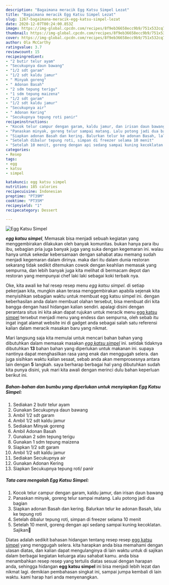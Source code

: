 ```yaml
---
description: "Bagaimana meracik Egg Katsu Simpel Lezat"
title: "Bagaimana meracik Egg Katsu Simpel Lezat"
slug: 1267-bagaimana-meracik-egg-katsu-simpel-lezat
date: 2020-12-07T00:24:00.853Z
image: https://img-global.cpcdn.com/recipes/8f9eb36658ecc9b9/751x532cq70/egg-katsu-simpel-foto-resep-utama.jpg
thumbnail: https://img-global.cpcdn.com/recipes/8f9eb36658ecc9b9/751x532cq70/egg-katsu-simpel-foto-resep-utama.jpg
cover: https://img-global.cpcdn.com/recipes/8f9eb36658ecc9b9/751x532cq70/egg-katsu-simpel-foto-resep-utama.jpg
author: Ola McCarthy
ratingvalue: 3.7
reviewcount: 15
recipeingredient:
- "2 butir telur ayam"
- "Secukupnya daun bawang"
- "1/2 sdt garam"
- "1/2 sdt kaldu jamur"
- " Minyak goreng"
- " Adonan Basah"
- "2 sdm tepung terigu"
- "1 sdm tepung maizena"
- "1/2 sdt garam"
- "1/2 sdt kaldu jamur"
- "Secukupnya air"
- " Adonan Kering"
- "Secukupnya tepung roti panir"
recipeinstructions:
- "Kocok telur campur dengan garam, kaldu jamur, dan irisan daun bawang"
- "Panaskan minyak, goreng telur sampai matang. Lalu potong jadi dua bagian"
- "Siapkan adonan Basah dan kering. Balurkan telur ke adonan Basah, lalu ke tepung roti"
- "Setelah dibalur tepung roti, simpan di freezer selama 10 menit"
- "Setelah 10 menit, goreng dengan api sedang sampai kuning kecoklatan. Sajikan🥰"
categories:
- Resep
tags:
- egg
- katsu
- simpel

katakunci: egg katsu simpel 
nutrition: 185 calories
recipecuisine: Indonesian
preptime: "PT39M"
cooktime: "PT35M"
recipeyield: "1"
recipecategory: Dessert

---
```



![Egg Katsu Simpel](https://img-global.cpcdn.com/recipes/8f9eb36658ecc9b9/751x532cq70/egg-katsu-simpel-foto-resep-utama.jpg)

<b><i>egg katsu simpel</i></b>, Memasak bisa menjadi sebuah kegiatan yang menggembirakan dilakukan oleh banyak komunitas. bukan hanya para ibu ibu, sebagian pria juga banyak juga yang suka dengan kegemaran ini. walau hanya untuk sekedar kebersamaan dengan sahabat atau memang sudah menjadi kegemaran dalam dirinya. maka dari itu dalam dunia restoran sekarang tidak sedikit ditemukan cowok dengan keahlian memasak yang sempurna, dan lebih banyak juga kita melihat di bermacam depot dan restoran yang mempunyai chef laki laki sebagai koki terbaik nya.



Oke, kita awali ke hal resep resep menu <i>egg katsu simpel</i>. di setiap pekerjaan kita, mungkin akan terasa menggembirakan apabila sejenak kita menyisihkan sebagian waktu untuk membuat egg katsu simpel ini. dengan keberhasilan anda dalam membuat olahan tersebut, bisa membuat diri kita bangga dengan hasil hidangan kalian sendiri. apalagi disini dengan perantara situs ini kita akan dapat rujukan untuk meracik menu <u>egg katsu simpel</u> tersebut menjadi menu yang endess dan sempurna, oleh sebab itu ingat ingat alamat website ini di gadget anda sebagai salah satu referensi kalian dalam meracik masakan baru yang nikmat.


Mari langsung saja kita memulai untuk mencari bahan bahan yang dibutuhkan dalam memasak masakan <u><i>egg katsu simpel</i></u> ini. setidak tidaknya dibutuhkan <b>13</b> bahan bahan yang diperlukan untuk makanan ini. supaya nantinya dapat menghasilkan rasa yang enak dan menggugah selera. dan juga sisihkan waktu kalian sesaat, sebab anda akan memprosesnya antara lain dengan <b>5</b> langkah. saya berharap berbagai hal yang dibutuhkan sudah kita punya disini, yuk mari kita awali dengan merinci dulu bahan keperluan berikut ini.

<!--inarticleads1-->

##### Bahan-bahan dan bumbu yang diperlukan untuk menyiapkan Egg Katsu Simpel:

1. Sediakan 2 butir telur ayam
1. Gunakan Secukupnya daun bawang
1. Ambil 1/2 sdt garam
1. Ambil 1/2 sdt kaldu jamur
1. Sediakan  Minyak goreng
1. Ambil  Adonan Basah
1. Gunakan 2 sdm tepung terigu
1. Gunakan 1 sdm tepung maizena
1. Siapkan 1/2 sdt garam
1. Ambil 1/2 sdt kaldu jamur
1. Sediakan Secukupnya air
1. Gunakan  Adonan Kering
1. Siapkan Secukupnya tepung roti/ panir




<!--inarticleads2-->

##### Tata cara mengolah Egg Katsu Simpel:

1. Kocok telur campur dengan garam, kaldu jamur, dan irisan daun bawang
1. Panaskan minyak, goreng telur sampai matang. Lalu potong jadi dua bagian
1. Siapkan adonan Basah dan kering. Balurkan telur ke adonan Basah, lalu ke tepung roti
1. Setelah dibalur tepung roti, simpan di freezer selama 10 menit
1. Setelah 10 menit, goreng dengan api sedang sampai kuning kecoklatan. Sajikan🥰




Diatas adalah sedikit bahasan hidangan tentang resep resep <u>egg katsu simpel</u> yang menggugah selera. kita harapkan anda bisa memahami dengan ulasan diatas, dan kalian dapat mengulanginya di lain waktu untuk di sajikan dalam berbagai kegiatan keluarga atau sahabat kamu. anda bisa menambahkan resep resep yang tertulis diatas sesuai dengan harapan anda, sehingga hidangan <b>egg katsu simpel</b> ini bisa menjadi lebih lezat dan nikmat lagi. demikian pembahasan singkat ini, sampai jumpa kembali di lain waktu. kami harap hari anda menyenangkan.
